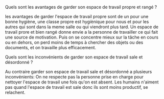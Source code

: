 Quels sont les avantages de garder son espace de travail propre et rangé ?

les avantages de garder l'espace de travail propre sont de un pour une bonne hygiène, une classe propre est hygiènique pour nous et pour les autres qui sont dans la meme salle ou qui viendront plus tard. Un espace de travail prore et bien rangé donne envie a la personne de travailler ce qui fait une source de motivation. Puis on se concentre mieux sur la tâche en cours ou en dehors, on perd moins de temps à chercher des objets ou des documents, et on travaille plus efficacement.


Quels sont les inconvénients de garder son espace de travail sale et désordonné ?

Au contraire garder son espace de travail sale et désordonné a plusieurs inconvénients:
On ne respecte pas la personne prise en charge pour nettoyer l'espace de travail une fois qu'on est absent. Les humains n'aiment pas quand l'espace de travail est sale donc ils sont moins productif, se relachent.
